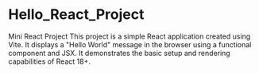 # Hello_React_Project
Mini React Project This project is a simple React application created using Vite. It displays a "Hello World" message in the browser using a functional component and JSX. It demonstrates the basic setup and rendering capabilities of React 18+.
